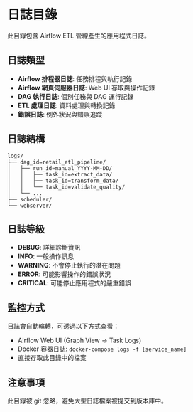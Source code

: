 # 日誌目錄

此目錄包含 Airflow ETL 管線產生的應用程式日誌。

## 日誌類型

- **Airflow 排程器日誌**: 任務排程與執行記錄
- **Airflow 網頁伺服器日誌**: Web UI 存取與操作記錄
- **DAG 執行日誌**: 個別任務與 DAG 運行記錄
- **ETL 處理日誌**: 資料處理與轉換記錄
- **錯誤日誌**: 例外狀況與錯誤追蹤

## 日誌結構

```
logs/
├── dag_id=retail_etl_pipeline/
│   ├── run_id=manual_YYYY-MM-DD/
│   │   ├── task_id=extract_data/
│   │   ├── task_id=transform_data/
│   │   └── task_id=validate_quality/
│   └── ...
├── scheduler/
└── webserver/
```

## 日誌等級

- **DEBUG**: 詳細診斷資訊
- **INFO**: 一般操作訊息
- **WARNING**: 不會停止執行的潛在問題
- **ERROR**: 可能影響操作的錯誤狀況
- **CRITICAL**: 可能停止應用程式的嚴重錯誤

## 監控方式

日誌會自動輪轉，可透過以下方式查看：
- Airflow Web UI (Graph View → Task Logs)
- Docker 容器日誌: `docker-compose logs -f [service_name]`
- 直接存取此目錄中的檔案

## 注意事項

此目錄被 git 忽略，避免大型日誌檔案被提交到版本庫中。